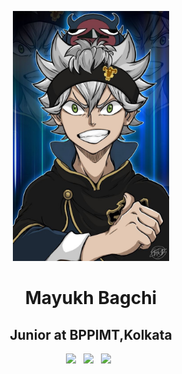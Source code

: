 <p align="center">
<img src="img/asta.jpg" height="400">

<h1 align="center">Mayukh Bagchi</h1>

<h2 align="center">Junior at BPPIMT,Kolkata</h2>

<p align='center'>
  <a href="mailto:mayukhbagchi58@gmail.com"><img height="50" src="img/gmail.png?raw=true"></a>&nbsp;&nbsp;
  <a href="https://www.linkedin.com/in/mayukhbagchi/"><img height="50" src="img/linkedin.png?raw=true"></a>&nbsp;&nbsp;
  <a href="https://twitter.com/Mayukh415"><img height="50" src="img/twitter.png?raw=true"></a>&nbsp;&nbsp;
</p>
</p>
